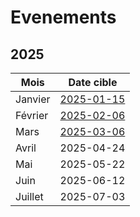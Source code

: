 # Evenements

## 2025

| Mois    | Date cible |
| ------- | ---------- |
| Janvier | [2025-01-15](https://www.meetup.com/cloud-native-aix-marseille/events/305376840) |
| Février | [2025-02-06](https://www.meetup.com/cloud-native-aix-marseille/events/305879032) |
| Mars    | [2025-03-06](https://www.meetup.com/cloud-native-aix-marseille/events/306265293) |
| Avril   | 2025-04-24 |
| Mai     | 2025-05-22 |
| Juin    | 2025-06-12 |
| Juillet | 2025-07-03 |
